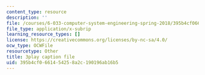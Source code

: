 ```yaml
---
content_type: resource
description: ''
file: /courses/6-033-computer-system-engineering-spring-2018/395b4cf0661454258a2c190196ab16b5_r2_-2KW76ec.vtt
file_type: application/x-subrip
learning_resource_types: []
license: https://creativecommons.org/licenses/by-nc-sa/4.0/
ocw_type: OCWFile
resourcetype: Other
title: 3play caption file
uid: 395b4cf0-6614-5425-8a2c-190196ab16b5
---
```


